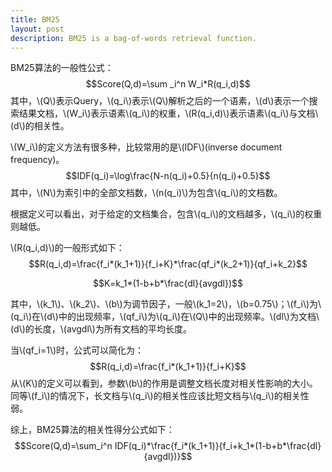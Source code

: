 ```yaml
---
title: BM25
layout: post
description: BM25 is a bag-of-words retrieval function.
---
```


BM25算法的一般性公式：
$$Score(Q,d)=\sum _i^n W_i*R(q_i,d)$$
其中，\\(Q\\)表示Query，\\(q_i\\)表示\\(Q\\)解析之后的一个语素，\\(d\\)表示一个搜索结果文档，\\(W_i\\)表示语素\\(q_i\\)的权重，\\(R(q_i,d)\\)表示语素\\(q_i\\)与文档\\(d\\)的相关性。

\\(W_i\\)的定义方法有很多种，比较常用的是\\(IDF\\)(inverse document frequency)。
$$IDF(q_i)=\log\frac{N-n(q_i)+0.5}{n(q_i)+0.5}$$
其中，\\(N\\)为索引中的全部文档数，\\(n(q_i)\\)为包含\\(q_i\\)的文档数。

根据定义可以看出，对于给定的文档集合，包含\\(q_i\\)的文档越多，\\(q_i\\)的权重则越低。

\\(R(q_i,d)\\)的一般形式如下：
$$R(q_i,d)=\frac{f_i*(k_1+1)}{f_i+K}*\frac{qf_i*(k_2+1)}{qf_i+k_2}$$

$$K=k_1*(1-b+b*\frac{dl}{avgdl})$$

其中，\\(k_1\\)、\\(k_2\\)、\\(b\\)为调节因子，一般\\(k_1=2\\)，\\(b=0.75\\)；\\(f_i\\)为\\(q_i\\)在\\(d\\)中的出现频率，\\(qf_i\\)为\\(q_i\\)在\\(Q\\)中的出现频率。\\(dl\\)为文档\\(d\\)的长度，\\(avgdl\\)为所有文档的平均长度。

当\\(qf_i=1\\)时，公式可以简化为：
$$R(q_i,d)=\frac{f_i*(k_1+1)}{f_i+K}$$
从\\(K\\)的定义可以看到，参数\\(b\\)的作用是调整文档长度对相关性影响的大小。同等\\(f_i\\)的情况下，长文档与\\(q_i\\)的相关性应该比短文档与\\(q_i\\)的相关性弱。

综上，BM25算法的相关性得分公式如下：
$$Score(Q,d)=\sum_i^n IDF(q_i)*\frac{f_i*(k_1+1)}{f_i+k_1*(1-b+b*\frac{dl}{avgdl})}$$
